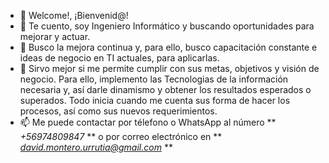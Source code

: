 - 👋 Welcome!, ¡Bienvenid@!
- 👀 Te cuento, soy Ingeniero Informático y buscando oportunidades para mejorar y actuar.
- 🌱 Busco la mejora continua y, para ello, busco capacitación constante e ideas de negocio en TI actuales, para aplicarlas.
- 💞️ Sirvo mejor si me permite cumplir con sus metas, objetivos y visión de negocio. Para ello, implemento las Tecnologias de la información necesaria  y, así darle dinamismo  y obtener los resultados esperados o superados. Todo inicia cuando me cuenta sus forma de hacer los procesos, así como sus nuevos requerimientos.
- 📫 Me puede contactar por télefono o WhatsApp al número ** *+56974809847* ** o por correo electrónico en ** *david.montero.urrutia@gmail.com* **

<!---
APIMontero/APIMontero is a ✨ special ✨ repository because its `README.md` (this file) appears on your GitHub profile.
You can click the Preview link to take a look at your changes.
--->
